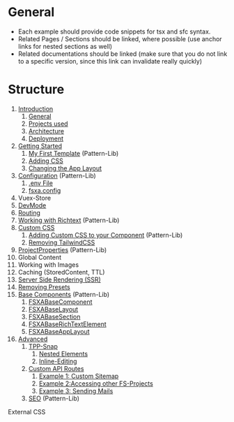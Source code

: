 # General

- Each example should provide code snippets for tsx and sfc syntax.
- Related Pages / Sections should be linked, where possible (use anchor links for nested sections as well)
- Related documentations should be linked (make sure that you do not link to a specific version, since this link can invalidate really quickly)

# Structure

1. [Introduction](Introduction.md)
   1. [General](Introduction.md#general)
   2. [Projects used](Introduction.md#projects-used)
   3. [Architecture](Introduction.md#architecture)
   4. [Deployment](Introduction.md#deployment)
2. [Getting Started](getting-started/index.md)
   1. [My First Template](getting-started/index.md) (Pattern-Lib)
   2. [Adding CSS](getting-started/index.md)
   3. [Changing the App Layout](getting-started/index.md)
3. [Configuration](Configuration.md) (Pattern-Lib)
   1. [.env File](Configuration.md#env-file)
   2. [fsxa.config](Configuration.md#fsxaconfig)
4. Vuex-Store
5. [DevMode](DevMode.md)
6. [Routing](Routing.md)
7. [Working with Richtext](Richtext.md) (Pattern-Lib)
8. [Custom CSS](css/index.md)
   1. [Adding Custom CSS to your Component](css/Component.md) (Pattern-Lib)
   2. [Removing TailwindCSS](css/RemovingTailwind.md)
9. [ProjectProperties](ProjectProperties.md) (Pattern-Lib)
10. Global Content
11. Working with Images
12. Caching (StoredContent, TTL)
13. [Server Side Rendering (SSR)](SSR.md)
14. [Removing Presets](RemovingPresets.md)
15. [Base Components](components/index.md) (Pattern-Lib)
    1. [FSXABaseComponent](components/FSXABaseComponent.md)
    2. [FSXABaseLayout](components/FSXABaseLayout.md)
    3. [FSXABaseSection](components/FSXABaseSection.md)
    4. [FSXABaseRichTextElement](components/FSXABaseRichTextElement.md)
    5. [FSXABaseAppLayout](components/FSXABaseAppLayout.md)
16. [Advanced](advanced/index.md)
    1. [TPP-Snap](advanced/TPP-Snap.md)
       1. [Nested Elements](advanced/TPP-Snap.md#nested-elements)
       2. [Inline-Editing](advanced/TPP-Snap.md#inline-editing)
    2. [Custom API Routes](advanced/custom-api-routes/index.md)
       1. [Example 1: Custom Sitemap](advanced/custom-api-routes/CustomSitemap.md)
       2. [Example 2:Accessing other FS-Projects](advanced/custom-api-routes/AccessingOtherProjects.md)
       3. [Example 3: Sending Mails](advanced/custom-api-routes/SendingMails.md)
    3. [SEO](advanced/SEO.md) (Pattern-Lib)

External CSS
